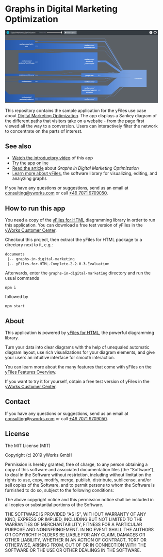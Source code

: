 # Graphs in Digital Marketing Optimization

![A screenshot of this sample application](doc/screenshot.png)

This repository contains the sample application for the yFiles use case about
[Digital Marketing Optimization](https://www.yworks.com/use-case/graphs-in-digital-marketing-optimization).
The app displays a Sankey diagram of the different paths that visitors take on a website - from the page first viewed all the way to a conversion. Users can interactively filter the network to concentrate on the parts of interest.


## See also

* [Watch the introductory video](https://www.youtube.com/channel/UC6GqOEPI6Xrhy4ylDKHP0Aw) of this app
* [Try the app online](https://live.yworks.com/demos/use-case/digital-marketing)
* [Read the article](https://www.yworks.com/use-case/graphs-in-digital-marketing-optimization) about _Graphs in Digital Marketing Optimization_
* [Learn more about yFiles](https://www.yworks.com/products/yfiles), the software library for visualizing, editing, and analyzing graphs

If you have any questions or suggestions, send us an email at [consulting@yworks.com](mailto:consulting@yworks.com)
or call [+49 7071 9709050](tel:+4970719709050).

## How to run this app

You need a copy of the [yFiles for HTML](https://www.yworks.com/products/yfiles-for-html) diagramming library in order
to run this application. You can download a free test version of yFiles in the
[yWorks Customer Center](https://my.yworks.com/signup?product=YFILES_HTML_EVAL).

Checkout this project, then extract the yFiles for HTML package to a directory next to it, e.g.:

```
documents
 |-- graphs-in-digital-marketing
 |-- yFiles-for-HTML-Complete-2.2.0.3-Evaluation
```

Afterwards, enter the `graphs-in-digital-marketing` directory and run the usual commands
```
npm i
```
followed by
```
npm start
```


## About

This application is powered by [yFiles for HTML](https://www.yworks.com/products/yfiles-for-html), the powerful
diagramming library.

Turn your data into clear diagrams with the help of unequaled automatic diagram layout, use rich visualizations for your
diagram elements, and give your users an intuitive interface for smooth interaction.

You can learn more about the many features that come with yFiles
on the [yFiles Features Overview](https://www.yworks.com/products/yfiles/features).

If you want to try it for yourself, obtain a free test version of yFiles in the
[yWorks Customer Center](https://my.yworks.com/signup?product=YFILES_HTML_EVAL).

## Contact

If you have any questions or suggestions, send us an email at [consulting@yworks.com](mailto:consulting@yworks.com)
or call [+49 7071 9709050](tel:+4970719709050).

## License
The MIT License (MIT)

Copyright (c) 2019 yWorks GmbH

Permission is hereby granted, free of charge, to any person obtaining a copy of this software and associated documentation files (the "Software"), to deal in the Software without restriction, including without limitation the rights to use, copy, modify, merge, publish, distribute, sublicense, and/or sell copies of the Software, and to permit persons to whom the Software is furnished to do so, subject to the following conditions:

The above copyright notice and this permission notice shall be included in all copies or substantial portions of the Software.

THE SOFTWARE IS PROVIDED "AS IS", WITHOUT WARRANTY OF ANY KIND, EXPRESS OR IMPLIED, INCLUDING BUT NOT LIMITED TO THE WARRANTIES OF MERCHANTABILITY, FITNESS FOR A PARTICULAR PURPOSE AND NONINFRINGEMENT. IN NO EVENT SHALL THE AUTHORS OR COPYRIGHT HOLDERS BE LIABLE FOR ANY CLAIM, DAMAGES OR OTHER LIABILITY, WHETHER IN AN ACTION OF CONTRACT, TORT OR OTHERWISE, ARISING FROM, OUT OF OR IN CONNECTION WITH THE SOFTWARE OR THE USE OR OTHER DEALINGS IN THE SOFTWARE.
